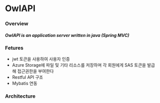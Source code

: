 # OwlAPI

### Overview
##### OwlAPI is an application server written in java (Spring MVC)

### Fetures
- jwt 토큰을 사용하여 사용자 인증
- Azure Storage에 파일 및 기타 리소스를 저장하며 각 회원에게 SAS 토큰을 발급해 접근권한을 부여한다
- Restful API 구조
- Mybatis 연동

### Architecture
